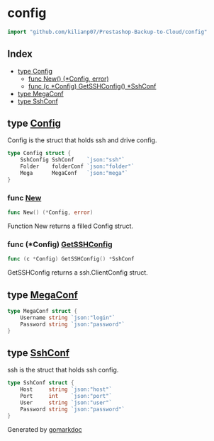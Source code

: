 <!-- gomarkdoc:embed:start -->

<!-- Code generated by gomarkdoc. DO NOT EDIT -->

# config

```go
import "github.com/kilianp07/Prestashop-Backup-to-Cloud/config"
```

## Index

- [type Config](<#Config>)
  - [func New\(\) \(\*Config, error\)](<#New>)
  - [func \(c \*Config\) GetSSHConfig\(\) \*SshConf](<#Config.GetSSHConfig>)
- [type MegaConf](<#MegaConf>)
- [type SshConf](<#SshConf>)


<a name="Config"></a>
## type [Config](<https://github.com/kilianp07/Prestashop-Backup-to-Google-Drive/blob/main/config/structs.go#L4-L8>)

Config is the struct that holds ssh and drive config.

```go
type Config struct {
    SshConfig SshConf    `json:"ssh"`
    Folder    folderConf `json:"folder"`
    Mega      MegaConf   `json:"mega"`
}
```

<a name="New"></a>
### func [New](<https://github.com/kilianp07/Prestashop-Backup-to-Google-Drive/blob/main/config/config.go#L14>)

```go
func New() (*Config, error)
```

Function New returns a filled Config struct.

<a name="Config.GetSSHConfig"></a>
### func \(\*Config\) [GetSSHConfig](<https://github.com/kilianp07/Prestashop-Backup-to-Google-Drive/blob/main/config/config.go#L9>)

```go
func (c *Config) GetSSHConfig() *SshConf
```

GetSSHConfig returns a ssh.ClientConfig struct.

<a name="MegaConf"></a>
## type [MegaConf](<https://github.com/kilianp07/Prestashop-Backup-to-Google-Drive/blob/main/config/structs.go#L24-L27>)



```go
type MegaConf struct {
    Username string `json:"login"`
    Password string `json:"password"`
}
```

<a name="SshConf"></a>
## type [SshConf](<https://github.com/kilianp07/Prestashop-Backup-to-Google-Drive/blob/main/config/structs.go#L11-L16>)

ssh is the struct that holds ssh config.

```go
type SshConf struct {
    Host     string `json:"host"`
    Port     int    `json:"port"`
    User     string `json:"user"`
    Password string `json:"password"`
}
```

Generated by [gomarkdoc](<https://github.com/princjef/gomarkdoc>)


<!-- gomarkdoc:embed:end -->